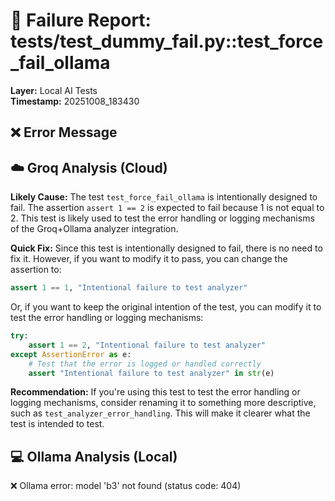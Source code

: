 # 🧪 Failure Report: tests/test_dummy_fail.py::test_force_fail_ollama
**Layer:** Local AI Tests  
**Timestamp:** 20251008_183430
## ❌ Error Message
## ☁️ Groq Analysis (Cloud)
**Likely Cause:**
The test `test_force_fail_ollama` is intentionally designed to fail. The assertion `assert 1 == 2` is expected to fail because 1 is not equal to 2. This test is likely used to test the error handling or logging mechanisms of the Groq+Ollama analyzer integration.

**Quick Fix:**
Since this test is intentionally designed to fail, there is no need to fix it. However, if you want to modify it to pass, you can change the assertion to:

```python
assert 1 == 1, "Intentional failure to test analyzer"
```

Or, if you want to keep the original intention of the test, you can modify it to test the error handling or logging mechanisms:

```python
try:
    assert 1 == 2, "Intentional failure to test analyzer"
except AssertionError as e:
    # Test that the error is logged or handled correctly
    assert "Intentional failure to test analyzer" in str(e)
```

**Recommendation:**
If you're using this test to test the error handling or logging mechanisms, consider renaming it to something more descriptive, such as `test_analyzer_error_handling`. This will make it clearer what the test is intended to test.

## 💻 Ollama Analysis (Local)
❌ Ollama error: model 'b3' not found (status code: 404)